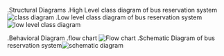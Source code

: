 .Structural Diagrams
 .High Level class diagram of bus reservation system
  ![class diagram](https://user-images.githubusercontent.com/102668684/161295415-1860997f-1d43-4a84-ad27-48858d8c926f.png)
 .Low level class diagram of bus reservation system
 ![low level class diagram](https://user-images.githubusercontent.com/102668684/161295879-1083a034-dac5-4fb7-843d-ba0082808114.png)
 
 .Behavioral Diagram
 .flow chart
  ![Flow chart](https://user-images.githubusercontent.com/102668684/161297700-fda9183f-92e5-41d4-91ca-6bb767cd1405.jpeg)
 .Schematic Diagram of bus reservation system![schematic diagram](https://user-images.githubusercontent.com/102668684/161301174-26b5d49e-e113-4a06-beb3-a04490c4b8d1.jpeg)


